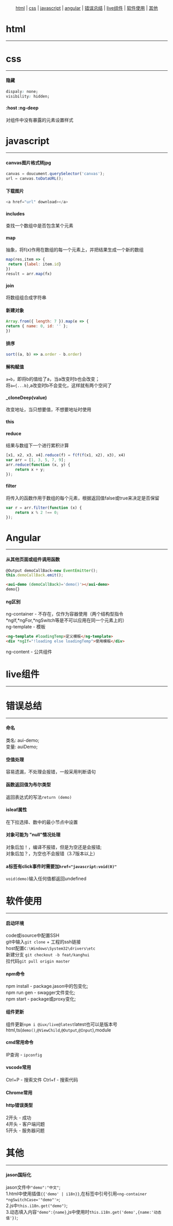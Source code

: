 <span style="display: flex; justify-content: center"><span>[html](#html) | [css](#css) | [javascript](#javascript) | [angular](#angular) | [错误总结](#错误总结) | [live组件](#live组件) | [软件使用](#软件使用) | [其他](#其他)</span></span>  

# html
* * * * * * * * * * * * * * * * * * * * * * * * * * * * * * * * * * * * * * * * * * * * * * * * * * * * * * * * * * * * * * * * * * * * * * * * * * * 



# css
* * * * * * * * * * * * * * * * * * * * * * * * * * * * * * * * * * * * * * * * * * * * * * * * * * * * * * * * * * * * * * * * * * * * * * * * * * * 
#### 隐藏
```css
dispaly: none;
visibility: hidden;
```
#### :host :ng-deep
对组件中没有暴露的元素设置样式



# javascript
* * * * * * * * * * * * * * * * * * * * * * * * * * * * * * * * * * * * * * * * * * * * * * * * * * * * * * * * * * * * * * * * * * * * * * * * * * * 
#### canvas图片格式转jpg
```javascript
canvas = doucument.querySelector('canvas');
url = canvas.toDataURL();
```
#### 下载图片
```javascript
<a href="url" download></a>
```
#### includes
查找一个数组中是否包含某个元素
#### map
抽象，将f(x)作用在数组的每一个元素上，并把结果生成一个新的数组
```javascript
map(res,item => {
 return {label: item.id}
})
result = arr.map(fx)
```
#### join
将数组组合成字符串
#### 新建对象
```js
Array.from({ length: 7 }).map(e => {
return { name: 0, id: '' };
})
```
#### 排序
```javascript
sort((a, b) => a.order - b.order)
```
#### 解构赋值
`a=b`，即将b的值给了a，当a改变时b也会改变；   
将`a={...b}`,a改变时b不会变化，这样就有两个空间了  
#### _cloneDeep(value)
改变地址，当只想要值，不想要地址时使用
#### this
#### reduce
结果与数组下一个进行累积计算
```js
[x1, x2, x3, x4].reduce(f) = f(f(f(x1, x2), x3), x4)
var arr = [1, 3, 5, 7, 9];
arr.reduce(function (x, y) {
    return x + y;
});
```
#### filter
将传入的函数作用于数组的每个元素，根据返回值false或true来决定是否保留
```js
var r = arr.filter(function (x) {
    return x % 2 !== 0;
});
```



# Angular
* * * * * * * * * * * * * * * * * * * * * * * * * * * * * * * * * * * * * * * * * * * * * * * * * * * * * * * * * * * * * * * * * * * * * * * * * * * 
#### 从其他页面或组件调用函数
```javascript
@Output demoCallBack=new EventEmitter(); 
this.demoCallBack.emit();
```
```html
<aui-demo (demoCallBack)='demo()'></aui-demo>
demo{}
```
#### ng区别
ng-container - 不存在，仅作为容器使用（两个结构型指令*ngIf,*ngFor,*ngSwitch等是不可以应用在同一个元素上的）   
ng-template - 模板
```html
<ng-template #loadingTemp>定义模板</ng-template>
<div *ngIf="!loading else loadingTemp">使用模板</div>
```
ng-content - 公共组件



# live组件
* * * * * * * * * * * * * * * * * * * * * * * * * * * * * * * * * * * * * * * * * * * * * * * * * * * * * * * * * * * * * * * * * * * * * * * * * * *



# 错误总结
* * * * * * * * * * * * * * * * * * * * * * * * * * * * * * * * * * * * * * * * * * * * * * * * * * * * * * * * * * * * * * * * * * * * * * * * * * * 
#### 命名
类名: aui-demo;  
变量: auiDemo;
#### 空值处理
容易遗漏，不处理会报错，一般采用判断语句
#### 函数返回值为布尔类型
返回表达式的写法`return (demo)`
#### isleaf属性
在下拉选择、数中的最小节点中设置
#### 对象可能为 "null"情况处理
对象后加！，编译不报错，但是为空还是会报错;  
对象后加？，为空也不会报错（3.7版本以上）  
#### a标签有click事件时需要加`href="javascript:void(0)"`
`void(demo)`输入任何值都返回undefined



# 软件使用
* * * * * * * * * * * * * * * * * * * * * * * * * * * * * * * * * * * * * * * * * * * * * * * * * * * * * * * * * * * * * * * * * * * * * * * * * * * 
#### 启动环境
code或isource中配置SSH  
git中输入`git clone` + 工程的ssh链接  
host配置`C:\Windows\System32\drivers\etc`  
新建分支 `git checkout -b feat/kanghui`  
拉代码`git pull origin master`  
#### npm命令
npm install - package.jason中的包变化;  
npm run gen - swagger文件变化;  
npm start - package或proxy变化;  
#### 组件更新
组件更新`npm i @iux/live@latest`latest也可以是版本号  
html,ts(`demo()`,`@ViewChild`,`@Output`,`@Input`),module  
#### cmd常用命令
IP查询 - `ipconfig`
#### vscode常用
Ctrl+P - 搜索文件
Ctrl+f - 搜索代码
#### Chrome常用
#### http错误类型
2开头 - 成功  
4开头 - 客户端问题  
5开头 - 服务器问题  



# 其他
* * * * * * * * * * * * * * * * * * * * * * * * * * * * * * * * * * * * * * * * * * * * * * * * * * * * * * * * * * * * * * * * * * * * * * * * * * * 
#### jason国际化
jason文件中`"demo":"中文"`;  
1.html中使用插值`{{'demo' | i18n}}`,在标签中引号引用`<ng-container *ngSwitchCase='"demo"'>`;  
2.js中`this.i18n.get("demo")`;  
3.动态填入内容`"demo":{name}`,js中使用时`this.i18n.get('demo',{name:'动态值'})`;  
